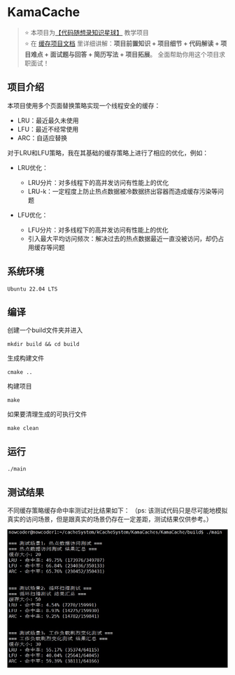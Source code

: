 # KamaCache

> ⭐️ 本项目为[【代码随想录知识星球】](https://programmercarl.com/other/kstar.html) 教学项目   
> ⭐️ 在 [缓存项目文档](https://www.programmercarl.com/other/project_huancun.html)  里详细讲解：**项目前置知识 + 项目细节 +  代码解读 + 项目难点 + 面试题与回答 + 简历写法  + 项目拓展**。 全面帮助你用这个项目求职面试！


## 项目介绍
本项目使用多个页面替换策略实现一个线程安全的缓存：
- LRU：最近最久未使用
- LFU：最近不经常使用
- ARC：自适应替换

对于LRU和LFU策略，我在其基础的缓存策略上进行了相应的优化，例如：

- LRU优化：
    - LRU分片：对多线程下的高并发访问有性能上的优化
    - LRU-k：一定程度上防止热点数据被冷数据挤出容器而造成缓存污染等问题

- LFU优化：
    - LFU分片：对多线程下的高并发访问有性能上的优化
    - 引入最大平均访问频次：解决过去的热点数据最近一直没被访问，却仍占用缓存等问题

## 系统环境 

    Ubuntu 22.04 LTS

## 编译
创建一个build文件夹并进入
```
mkdir build && cd build
```
生成构建文件
```
cmake ..
```
构建项目
```
make
```
如果要清理生成的可执行文件
```
make clean
```

## 运行
```
./main
```

## 测试结果
不同缓存策略缓存命中率测试对比结果如下：
（ps: 该测试代码只是尽可能地模拟真实的访问场景，但是跟真实的场景仍存在一定差距，测试结果仅供参考。）

![alt text](images/hitTest.jpg)
